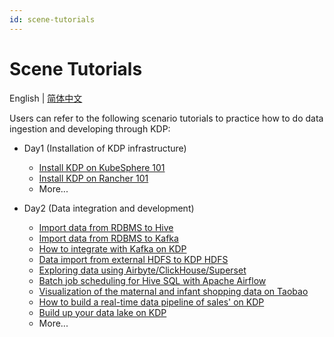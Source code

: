 ```yaml
---
id: scene-tutorials
---
```


# Scene Tutorials

English | [简体中文](../../zh/user-tutorials/tutorials.md)

Users can refer to the following scenario tutorials to practice how to do data ingestion and developing through KDP:

* Day1 (Installation of KDP infrastructure)
  * [Install KDP on KubeSphere 101](./install-kdp-on-kubesphere-101.md)
  * [Install KDP on Rancher 101](./install-kdp-on-rancher-101.md)
  * More...

* Day2 (Data integration and development)
  * [Import data from RDBMS to Hive](./import-from-rbdms-to-hive.md)
  * [Import data from RDBMS to Kafka](./import-from-rdbms-to-kafka.md)
  * [How to integrate with Kafka on KDP](./integration-kafka-with-int-ext-comps.md)
  * [Data import from external HDFS to KDP HDFS](./import-from-hdfs-to-hdfs.md)
  * [Exploring data using Airbyte/ClickHouse/Superset](./exploring-data-using-airbyte-clickhouse-superset.md)
  * [Batch job scheduling for Hive SQL with Apache Airflow](./batch-job-scheduling-for-hive-sql-with-apache-airflow.md)
  * [Visualization of the maternal and infant shopping data on Taobao](./visualization-analysis-of-taobao's-maternal-and-infant-shopping-data.md)
  * [How to build a real-time data pipeline of sales' on KDP](./Real-time-incremental-data-analysis.md)
  * [Build up your data lake on KDP](./iceberg-quickstart.md)
  * More...
